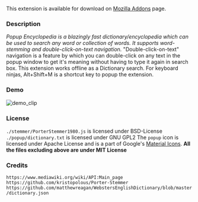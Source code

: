 This extension is available for download on [Mozilla Addons](https://addons.mozilla.org/en-US/firefox/addon/popup-encyclopedia/`) page.

### Description
*Popup Encyclopedia is a blazingly fast dictionary/encyclopedia which can be used to search any word or collection of words. It supports word-stemming and double-click-on-text navigation.*
"Double-click-on-text" navigation is a feature by which you can double-click on any text in the popup window to get it's meaning without having to type it again in search box.
This extension works offline as a Dictionary search.
For keyboard ninjas, Alt+Shift+M is a shortcut key to popup the extension.

### Demo
![demo_clip](https://github.com/pncnmnp/PopUp-Encyclopedia/blob/master/icons/output.gif)

### License
`./stemmer/PorterStemmer1980.js` is licensed under BSD-License
`./popup/dictionary.txt` is licensed under GNU GPL2
The `popup` icon is licensed under Apache License and is a part of Google's [Material Icons](https://material.io/tools/icons/?icon=speaker_notes&style=baseline).
**All the files excluding above are under MIT License**

### Credits
`https://www.mediawiki.org/wiki/API:Main_page`
`https://github.com/kristopolous/Porter-Stemmer`
`https://github.com/matthewreagan/WebstersEnglishDictionary/blob/master/dictionary.json`